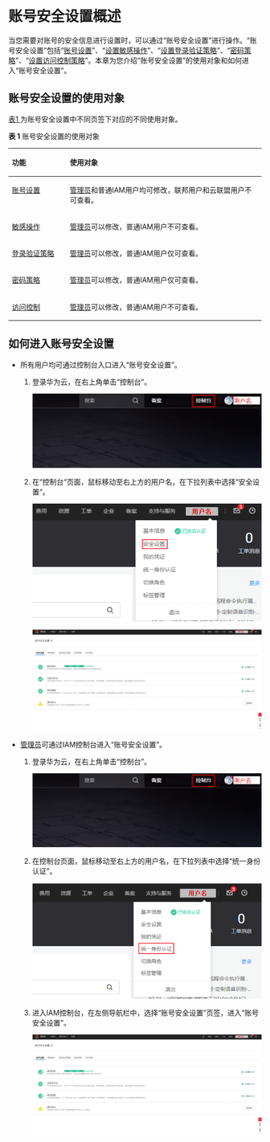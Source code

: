 # 账号安全设置概述<a name="zh-cn_topic_0046611308"></a>

当您需要对账号的安全信息进行设置时，可以通过“账号安全设置”进行操作。“账号安全设置”包括“[账号设置](账号设置.md#iam_01_0703)”、“[设置敏感操作](敏感操作.md#zh-cn_topic_0079477316)”、“[设置登录验证策略](登录验证策略.md#iam_01_0704)”、“[密码策略](密码策略.md#iam_01_0607)”、“[设置访问控制策略](访问控制.md#zh-cn_topic_0079477318)”。本章为您介绍“账号安全设置”的使用对象和如何进入“账号安全设置”。

## 账号安全设置的使用对象<a name="zh-cn_topic_0179263545_section18538110152210"></a>

[表1 ](#zh-cn_topic_0179263545_table9148216234)为账号安全设置中不同页签下对应的不同使用对象。

**表 1**  账号安全设置的使用对象

<a name="zh-cn_topic_0179263545_table9148216234"></a>
<table><thead align="left"><tr id="zh-cn_topic_0179263545_row181582192316"><th class="cellrowborder" valign="top" width="22.86%" id="mcps1.2.3.1.1"><p id="zh-cn_topic_0179263545_p11511219234"><a name="zh-cn_topic_0179263545_p11511219234"></a><a name="zh-cn_topic_0179263545_p11511219234"></a>功能</p>
</th>
<th class="cellrowborder" valign="top" width="77.14%" id="mcps1.2.3.1.2"><p id="zh-cn_topic_0179263545_p6151221202320"><a name="zh-cn_topic_0179263545_p6151221202320"></a><a name="zh-cn_topic_0179263545_p6151221202320"></a>使用对象</p>
</th>
</tr>
</thead>
<tbody><tr id="zh-cn_topic_0179263545_row815152119236"><td class="cellrowborder" valign="top" width="22.86%" headers="mcps1.2.3.1.1 "><p id="zh-cn_topic_0179263545_p9151221102315"><a name="zh-cn_topic_0179263545_p9151221102315"></a><a name="zh-cn_topic_0179263545_p9151221102315"></a><a href="账号设置.md#iam_01_0703">账号设置</a></p>
</td>
<td class="cellrowborder" valign="top" width="77.14%" headers="mcps1.2.3.1.2 "><p id="zh-cn_topic_0179263545_p101511217235"><a name="zh-cn_topic_0179263545_p101511217235"></a><a name="zh-cn_topic_0179263545_p101511217235"></a><a href="https://support.huaweicloud.com/usermanual-iam/zh-cn_topic_0079496985.html" target="_blank" rel="noopener noreferrer">管理员</a>和普通IAM用户均可修改，联邦用户和云联盟用户不可查看。</p>
</td>
</tr>
<tr id="zh-cn_topic_0179263545_row915192172319"><td class="cellrowborder" valign="top" width="22.86%" headers="mcps1.2.3.1.1 "><p id="zh-cn_topic_0179263545_p4154219235"><a name="zh-cn_topic_0179263545_p4154219235"></a><a name="zh-cn_topic_0179263545_p4154219235"></a><a href="敏感操作.md#zh-cn_topic_0079477316">敏感操作</a></p>
</td>
<td class="cellrowborder" valign="top" width="77.14%" headers="mcps1.2.3.1.2 "><p id="zh-cn_topic_0179263545_p171582114233"><a name="zh-cn_topic_0179263545_p171582114233"></a><a name="zh-cn_topic_0179263545_p171582114233"></a><a href="https://support.huaweicloud.com/usermanual-iam/zh-cn_topic_0079496985.html" target="_blank" rel="noopener noreferrer">管理员</a>可以修改，普通IAM用户不可查看。</p>
</td>
</tr>
<tr id="zh-cn_topic_0179263545_row111614211238"><td class="cellrowborder" valign="top" width="22.86%" headers="mcps1.2.3.1.1 "><p id="zh-cn_topic_0179263545_p1616162114233"><a name="zh-cn_topic_0179263545_p1616162114233"></a><a name="zh-cn_topic_0179263545_p1616162114233"></a><a href="登录验证策略.md#iam_01_0704">登录验证策略</a></p>
</td>
<td class="cellrowborder" valign="top" width="77.14%" headers="mcps1.2.3.1.2 "><p id="zh-cn_topic_0179263545_p6161121172313"><a name="zh-cn_topic_0179263545_p6161121172313"></a><a name="zh-cn_topic_0179263545_p6161121172313"></a><a href="https://support.huaweicloud.com/usermanual-iam/zh-cn_topic_0079496985.html" target="_blank" rel="noopener noreferrer">管理员</a>可以修改，普通IAM用户仅可查看。</p>
</td>
</tr>
<tr id="zh-cn_topic_0179263545_row1716142115230"><td class="cellrowborder" valign="top" width="22.86%" headers="mcps1.2.3.1.1 "><p id="zh-cn_topic_0179263545_p11618213234"><a name="zh-cn_topic_0179263545_p11618213234"></a><a name="zh-cn_topic_0179263545_p11618213234"></a><a href="密码策略.md#iam_01_0607">密码策略</a></p>
</td>
<td class="cellrowborder" valign="top" width="77.14%" headers="mcps1.2.3.1.2 "><p id="zh-cn_topic_0179263545_p41611212238"><a name="zh-cn_topic_0179263545_p41611212238"></a><a name="zh-cn_topic_0179263545_p41611212238"></a><a href="https://support.huaweicloud.com/usermanual-iam/zh-cn_topic_0079496985.html" target="_blank" rel="noopener noreferrer">管理员</a>可以修改，普通IAM用户仅可查看。</p>
</td>
</tr>
<tr id="zh-cn_topic_0179263545_row1416192122311"><td class="cellrowborder" valign="top" width="22.86%" headers="mcps1.2.3.1.1 "><p id="zh-cn_topic_0179263545_p416142172314"><a name="zh-cn_topic_0179263545_p416142172314"></a><a name="zh-cn_topic_0179263545_p416142172314"></a><a href="访问控制.md#zh-cn_topic_0079477318">访问控制</a></p>
</td>
<td class="cellrowborder" valign="top" width="77.14%" headers="mcps1.2.3.1.2 "><p id="zh-cn_topic_0179263545_p5162021132311"><a name="zh-cn_topic_0179263545_p5162021132311"></a><a name="zh-cn_topic_0179263545_p5162021132311"></a><a href="https://support.huaweicloud.com/usermanual-iam/zh-cn_topic_0079496985.html" target="_blank" rel="noopener noreferrer">管理员</a>可以修改，普通IAM用户不可查看。</p>
</td>
</tr>
</tbody>
</table>

## 如何进入账号安全设置<a name="zh-cn_topic_0179263545_section113256158575"></a>

-   所有用户均可通过控制台入口进入“账号安全设置”。
    1.  登录华为云，在右上角单击“控制台”。

        ![](figures/zh-cn_image_0179264294.png)

    2.  在“控制台“页面，鼠标移动至右上方的用户名，在下拉列表中选择“安全设置“。

        ![](figures/账号设置-右上角入口.png)

        ![](figures/进入账号安全设置.png)



-   [管理员](https://support.huaweicloud.com/usermanual-iam/zh-cn_topic_0079496985.html)可通过IAM控制台进入“账号安全设置”。
    1.  登录华为云，在右上角单击“控制台”。

        ![](figures/zh-cn_image_0179264292.png)

    2.  在控制台页面，鼠标移动至右上方的用户名，在下拉列表中选择“统一身份认证”。

        ![](figures/进入IAM-4.png)

    3.  进入IAM控制台，在左侧导航栏中，选择“账号安全设置”页签，进入“账号安全设置”。

        ![](figures/进入账号安全设置-5.png)



